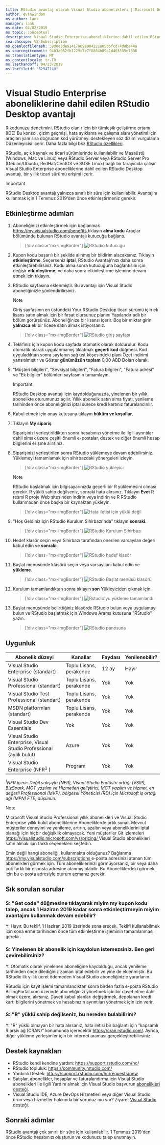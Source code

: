 ```yaml
---
title: RStudio avantaj olarak Visual Studio abonelikleri | Microsoft Docs
author: evanwindom
ms.author: lank
manager: lank
ms.date: 04/02/2019
ms.topic: conceptual
description: Visual Studio Enterprise aboneliklerine dahil edilen RStudio Desktop Avantajı hakkında bilgi edinin
searchscope: VS Subscription
ms.openlocfilehash: 59d0e3de91417969e904221e05b5fcd74d8ba44a
ms.sourcegitcommit: 94b3a052fb1229c7e7f8804b09c1d403385c7630
ms.translationtype: MT
ms.contentlocale: tr-TR
ms.lasthandoff: 04/23/2019
ms.locfileid: "62947140"
---
```

# <a name="the-rstudio-desktop-benefit-included-in-visual-studio-enterprise-subscriptions"></a>Visual Studio Enterprise aboneliklerine dahil edilen RStudio Desktop avantajı

R kodunuzu denetimini.  RStudio olan r için bir tümleşik geliştirme ortamı (IDE) Bu konsol, çizim geçmişi, hata ayıklama ve çalışma alanı yönetimi için araçları yanı sıra doğrudan kod yürütmeyi destekleyen söz dizimi vurgulama Düzenleyicisi içerir. Daha fazla bilgi bkz [RStudio özellikleri](https://www.rstudio.com/products/rstudio/features/).

RStudio, açık kaynak ve ticari sürümlerinde kullanılabilir ve Masaüstü (Windows, Mac ve Linux) veya RStudio Server veya RStudio Server Pro (Debian/Ubuntu, RedHat/CentOS ve SUSE Linux) bağlı bir tarayıcıda çalışır.  Visual Studio Enterprise aboneliklerine dahil edilen RStudio Desktop avantajı, bir yıllık ticari sürümü erişimi içerir.

> [!IMPORTANT]
> RStudio Desktop avantajı yalnızca sınırlı bir süre için kullanılabilir.  Avantajını kullanmak için 1 Temmuz 2019'den önce etkinleştirmeniz gerekir.

## <a name="activation-steps"></a>Etkinleştirme adımları
1. Aboneliğinizi etkinleştirmek için bağlanmak [ https://my.visualstudio.com/benefits ](https://my.visualstudio.com/benefits?wt.mc_id=o~msft~docs) tıklayın **alma kodu** Araçlar bölümünde bulunan RStudio avantajı kutucuğa bağlantı.
   > [!div class="mx-imgBorder"]
   > ![RStudio kutucuğu](_img/vs-rstudio/vs-rstudio-tile.png)

2. Kupon kodu başarılı bir şekilde alınmış bir bildirim alacaksınız.  Tıklayın **etkinleştirme**.  Seçerseniz **iptal**, RStudio Avantajı'nızı daha sonra etkinleştirebilirsiniz.  Kodu alma sonra kutucuğuna bağlantısını için değişir **etkinleştirme**, ve daha sonra etkinleştirme işlemine devam etmek için tıklayın.

3. RStudio sayfasına eklenmiştir. Bu avantajı için Visual Studio aboneliğinizle yönlendirilirsiniz.

    > [!NOTE]
    > Giriş sayfasının en üstündeki Your RStudio Desktop ticari sürümü için ek lisans satın almak için bir fırsat olursunuz planını Yapılandır adlı bir bölüm görürsünüz.  Aboneliğinize bir lisansı içerir.  Boş bir miktar girin **yalnızca** ek bir licese satın almak istiyorsanız.

    > [!div class="mx-imgBorder"]
    > ![RStudio giriş sayfası](_img/vs-rstudio/vs-rstudio-landing-page.png)

4. Teklifiniz için kupon kodu sayfada otomatik olarak doldurulur.  Kodu otomatik olarak uygulanmamış tıklatmak **geçerli kod** düğmesi. Kod uyguladıktan sonra sayfanın sağ üst köşesindeki planı Özet indirimi yansıtılmıştır ve Göster **günümüzün toplam** 0,00 ABD Doları olarak.

5. "Müşteri bilgileri", "Sevkiyat bilgileri", "Fatura bilgileri", "Fatura adresi" ve "Ek bilgiler" bölümleri sayfasının tamamlayın.

    > [!IMPORTANT]
    > RStudio Desktop avantajı için kaydolduğunuzda, yinelenen bir yıllık abonelikte oturumunuz açılır.  Yıllık abonelik satın alma fiyatı, yenileme tarihinden önce aboneliğinizi iptal sürece kredi kartınız faturalandırılır.

6. Kabul etmek için onay kutusuna tıklayın **hüküm ve koşullar**.

7. Tıklayın **My sipariş**

    Siparişinizi yerleştirildikten sonra hesabınızı yönetme ile ilgili ayrıntılar dahil olmak üzere çeşitli önemli e-postalar, destek ve diğer önemli hesap bilgilerini erişme alırsınız.

8. Siparişinizi yerleştirilen sonra RStudio yüklemeye devam edebilirsiniz.  Yüklemeyi tamamlamak için sihirbazdaki yönergeleri izleyin.

    > [!div class="mx-imgBorder"]
    > ![RStudio yükleyici](_img/vs-rstudio/vs-rstudio-installer.png)

    > [!NOTE]
    > RStudio başlatmak için bilgisayarınızda geçerli bir R yüklemesini olması gerekir.  R yüklü sahip değilseniz, sonraki hata alırsınız.  Tıklayın **Evet** R resmi R proje Web sitesinden indirin veya indirin ve R RStudio kullanmadan önce başka bir kaynaktan yükleyin.

   > [!div class="mx-imgBorder"]
   > ![Hata iletisi için yüklü değil](_img/vs-rstudio/vs-rstudio-not-installed.png)

9. "Hoş Geldiniz için RStudio Kurulum Sihirbazı'nda" tıklayın **sonraki**.

    > [!div class="mx-imgBorder"]
    > ![RStudio Kurulum Sihirbazı](_img/vs-rstudio/vs-rstudio-wizard.png)

10. Hedef klasör seçin veya Sihirbazı tarafından önerilen varsayılan değeri kabul edin ve **sonraki**.
    > [!div class="mx-imgBorder"]
    > ![RStudio hedef klasör](_img/vs-rstudio/vs-rstudio-destination.png)

11. Başlat menüsünde klasörü seçin veya varsayılanı kabul edin ve **yükleme**.
    > [!div class="mx-imgBorder"]
    > ![RStudio Başlat menüsü klasörü](_img/vs-rstudio/vs-rstudio-start-folder.png)

12. Kurulum tamamlandıktan sonra tıklayın **son** Yükleyiciden çıkmak için.
    > [!div class="mx-imgBorder"]
    > ![Rstudio'yu yükleme tamamlandı](_img/vs-rstudio/vs-rstudio-complete.png)

13. Başlat menüsünde belirttiğiniz klasörde RStudio bulun veya uygulamayı bulun ve RStudio başlatmak için Windows Arama kutusuna "RStudio" yazın.
    > [!div class="mx-imgBorder"]
    > ![RStudio panosuna](_img/vs-rstudio/vs-rstudio-dashboard.png)

## <a name="eligibility"></a>Uygunluk

|                          Abonelik düzeyi                          |     Kanallar      |    Faydası    |   Yenilenebilir?   |
|----------------------------------------------------------------------|-------------------|---------------|----------------|
|          Visual Studio Enterprise (standart)           | Toplu Lisans, perakende |   12 ay    | Hayır|
|         Visual Studio Professional (standart)          | Toplu Lisans, perakende |   Yok    | Yok |
|              Visual Studio Test Professional (standart)              |    Toplu Lisans, perakende     |   Yok    | Yok |
|                      MSDN platformları (standart)                       |    Toplu Lisans, perakende     |   Yok   | Yok |
|                     Visual Studio Dev Essentials                     |        Yok         |   Yok    |       Yok       |
| Visual Studio Enterprise, Visual Studio Professional (aylık bulut) |       Azure       | Yok |       Yok       |
|             Visual Studio Enterprise (NFR<sup>1</sup> )              |      Program      | Yok |       Yok       |

<sup>1</sup>*NFR içerir:  Değil satışıyla (NFR), Visual Studio Endüstri ortağı (VSIP), BizSpark, MCT yazılım ve Hizmetleri geliştirici, MCT yazılım ve hizmet, en değerli Professional (MVP), bölgesel Yöneticisi (RD) için Microsoft iş ortağı ağı (MPN) FTE, düşünün.*

> [!NOTE]
> Microsoft Visual Studio Professional yıllık abonelikleri ve Visual Studio Enterprise yıllık bulut aboneliklerine Aboneliklerde artık sunar. Mevcut müşteriler deneyimi ve yenileme, artırın, azaltın veya aboneliklerini iptal olanağı için hiçbir değişiklik olmayacak. Yeni müşteriler Git izlemeleri [ https://visualstudio.microsoft.com/vs/pricing/ ](https://visualstudio.microsoft.com/vs/pricing/) Visual Studio abonelikleri satın almak için farklı seçenekleri keşfedin.

Emin değil hangi aboneliği, kullanmakta olduğunuz?  Bağlanma [ https://my.visualstudio.com/subscriptions ](https://my.visualstudio.com/subscriptions?wt.mc_id=o~msft~docs) e-posta adresinizi atanan tüm abonelikleri görmek için. Tüm aboneliklerinizi görmüyorsanız, bir veya daha çok farklı bir e-posta adresine atanmış olabilir.  Bu Aboneliklerdeki görmek için bu e-posta adresiyle oturum açmanız gerekir.

## <a name="frequently-asked-questions"></a>Sık sorulan sorular

### <a name="q-if-i-claim-my-coupon-code-by-clicking-on-the-get-code-button-but-i-dont-activate-until-after-june-1-2019-will-i-still-be-able-to-use-the-benefit"></a>S: "Get code" düğmesine tıklayarak miyim my kupon kodu talep, ancak 1 Haziran 2019 kadar sonra etkinleştirmeyin miyim avantajını kullanmak devam edebilir?

Y:  Hayır.  Bu teklif, 1 Haziran 2019 üzerinde sona erecek. Teklifi kullanabilmek için sona erme tarihinden önce tüm etkinleştirme işleminin tamamlanması gerekir.

### <a name="q-i-dont-want-to-sign-up-for-a-recurring-subscription--can-i-opt-out"></a>S: Yinelenen bir abonelik için kaydolun istemezsiniz.  Ben geri çevirebilirsiniz?

Y:  Otomatik olarak yinelenen aboneliğine kaydolduğu, ancak yenileme tarihinden önce dilediğiniz zaman iptal edebilir ve yine de eklenmiştir. Bu RStudio ilk yıllık ücret ödemeden Visual Studio aboneliğinizle yararlanın.

RStudio için kayıt işlemi tamamlandıktan sonra birden fazla e-posta RStudio BillingPortal.com üzerinde aboneliğinizi yönetmek için bir davet etme dahil olmak üzere, alırsınız.  Daveti kabul planları değiştirmek, depolanan kredi kartı bilgilerini yönetmek ve hesabınızın ayrıntıları yönetmek için izin verir.

### <a name="q--if-i-dont-have-r-installed-where-can-i-get-it"></a>S:  "R" yüklü sahip değilseniz, bu nereden bulabilirim?

Y:  "R" yüklü olmayan bir hata alırsanız, hata iletisi bir bağlantı için "kapsamlı R arşiv ağ (CRAN)" konumunda içerecektir https://cran.rstudio.com/.  Ayrıca, diğer yükleme yerleşimler için bir internet araması gerçekleştirebilirsiniz.

## <a name="support-resources"></a>Destek kaynakları

- RStudio kendi kendine yardım: https://support.rstudio.com/hc/
- RStudio topluluk: https://community.rstudio.com/
- Yardımlı Destek:  https://support.rstudio.com/hc/requests/new
- Satışlar, abonelikler, hesaplar ve faturalandırma için Visual Studio abonelikleri ile ilgili Yardım almak için Visual Studio başvurun [abonelikleri desteği](https://visualstudio.microsoft.com/subscriptions/support/).
- Visual Studio IDE, Azure DevOps Hizmetleri veya diğer Visual Studio ürün veya hizmetler hakkında bir sorunuz mu var?  Ziyaret [Visual Studio desteği](https://visualstudio.microsoft.com/support/).

## <a name="next-steps"></a>Sonraki adımlar

RStudio avantajı çok sınırlı bir süre için kullanılabilir.  1 Temmuz 2019'den önce RStudio hesabınızı oluşturun ve kodunuzu talep unutmayın.
